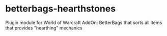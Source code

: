 # betterbags-hearthstones
Plugin module for World of Warcraft AddOn: BetterBags that sorts all items that provides "hearthing" mechanics
